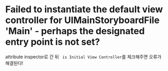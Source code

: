 # Failed to instantiate the default view controller for UIMainStoryboardFile 'Main' - perhaps the designated entry point is not set?

attribute inspector로 간 뒤  ``` is Initial View Controller```를 체크해주면 오류가 해결된다!
